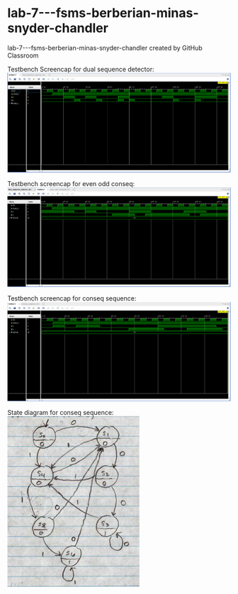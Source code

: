 # lab-7---fsms-berberian-minas-snyder-chandler
lab-7---fsms-berberian-minas-snyder-chandler created by GitHub Classroom


 Testbench Screencap for dual sequence detector: ![dual_sequence_detector_capture](dual_sequence_detector_capture.PNG)
 
 Testbench screencap for even odd conseq: ![even_odd_conseq00_capture](even_odd_conseq00_capture.PNG)
 
 Testbench screencap for conseq sequence: ![conseq_sequence_capture](conseq_sequence_capture.PNG)
 
 State diagram for conseq sequence: ![conseq_sequence_state_diagram](conseq_sequence_state_diagram.PNG)
